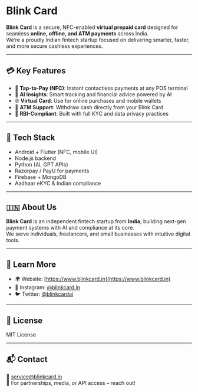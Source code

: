 # Blink Card

**Blink Card** is a secure, NFC-enabled **virtual prepaid card** designed for seamless **online, offline, and ATM payments** across India.  
We’re a proudly Indian fintech startup focused on delivering smarter, faster, and more secure cashless experiences.

---

## 💳 Key Features

- 📶 **Tap-to-Pay (NFC)**: Instant contactless payments at any POS terminal  
- 🧠 **AI Insights**: Smart tracking and financial advice powered by AI  
- 🌐 **Virtual Card**: Use for online purchases and mobile wallets  
- 🏧 **ATM Support**: Withdraw cash directly from your Blink Card  
- 🔐 **RBI-Compliant**: Built with full KYC and data privacy practices

---

## 🧪 Tech Stack

- Android + Flutter (NFC, mobile UI)  
- Node.js backend  
- Python (AI, GPT APIs)  
- Razorpay / PayU for payments  
- Firebase + MongoDB  
- Aadhaar eKYC & Indian compliance

---

## 🇮🇳 About Us

**Blink Card** is an independent fintech startup from **India**, building next-gen payment systems with AI and compliance at its core.  
We serve individuals, freelancers, and small businesses with intuitive digital tools.

---

## 🔗 Learn More

- 🌍 Website: [https://www.blinkcard.in](https://www.blinkcard.in) 
- 📱 Instagram: [@blinkcard.in](https://instagram.com/blinkcarddotin)  
- 🐦 Twitter: [@blinkcardai](https://twitter.com/blinkcarddotin)

---

## 📄 License

MIT License

---

## 📬 Contact

📧 service@blinkcard.in  
🤝 For partnerships, media, or API access – reach out!
